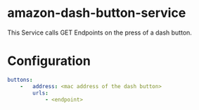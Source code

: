 # amazon-dash-button-service
This Service calls GET Endpoints on the press of a dash button.

# Configuration
```yaml
buttons:
    -   address: <mac address of the dash button>
        urls:
            - <endpoint>
```

